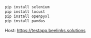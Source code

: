 ```bash
pip install selenium
pip install locust
pip install openpyxl
pip install pandas
```
Host: https://testapp.beelinks.solutions



